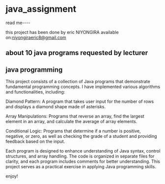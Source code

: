 # java_assignment
read me----


this project has been done by eric NIYONGIRA
available on:niyongiraeric8@gmail.com

about 10 java programs requested by lecturer
--------------------------------------------------------------

java programming
--------------------------------------------------------------
This project consists of a collection of Java programs that demonstrate fundamental programming concepts. I have implemented various algorithms and functionalities, including:

Diamond Pattern: A program that takes user input for the number of rows and displays a diamond shape made of asterisks.

Array Manipulations: Programs that reverse an array, find the largest element in an array, and calculate the average of array elements.

Conditional Logic: Programs that determine if a number is positive, negative, or zero, as well as checking the grade of a student and providing feedback based on the input.

Each program is designed to enhance understanding of Java syntax, control structures, and array handling. The code is organized in separate files for clarity, and each program includes comments for better understanding. This project serves as a practical exercise in applying Java programming skills.

enjoy!
